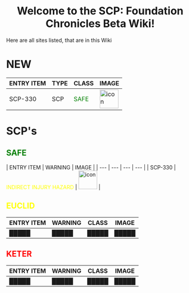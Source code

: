 <h1 align="center">Welcome to the SCP: Foundation Chronicles Beta Wiki!</h1>

Here are all sites listed, that are in this Wiki

# NEW

| ENTRY ITEM | TYPE | CLASS | IMAGE |
| --- | --- | --- | --- |
| SCP-330 | SCP | <span style="color: green">SAFE</span> | <img src="https://raven-sgwc.github.io/SCP-FC/assets/images/items/scp-330.png" title="icon"  alt="icon" width="50" height="50"/> |

# SCP's

## <span style="color: green">SAFE</span>

| ENTRY ITEM | WARNING | IMAGE |
| --- | --- | --- | --- |
| SCP-330 | <span style="color: yellow">INDIRECT INJURY HAZARD</span> | <img src="https://raven-sgwc.github.io/SCP-FC/assets/images/items/scp-330.png" title="icon"  alt="icon" width="50" height="50"/> |

## <span style="color: yellow">EUCLID</span>

| ENTRY ITEM | WARNING | CLASS | IMAGE |
| --- | --- | --- | --- |
| █████ | █████ | █████ | █████ |

## <span style="color: red">KETER</span>

| ENTRY ITEM | WARNING | CLASS | IMAGE |
| --- | --- | --- | --- |
| █████ | █████ | █████ | █████ |